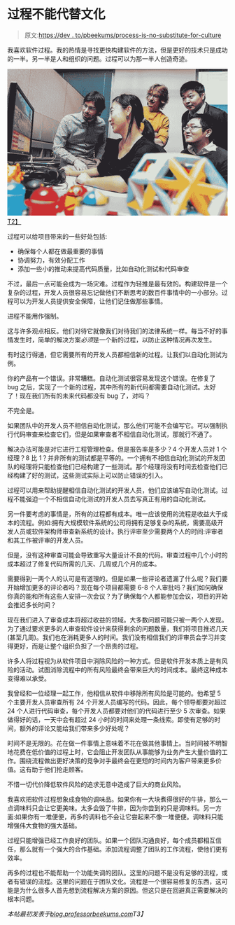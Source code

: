 # 过程不能代替文化

> 原文:[https://dev . to/pbeekums/process-is-no-substitute-for-culture](https://dev.to/pbeekums/process-is-no-substitute-for-culture)

我喜欢软件过程。我的热情是寻找更快构建软件的方法，但是更好的技术只是成功的一半。另一半是人和组织的问题。过程可以为那一半人创造奇迹。

[![](img/5662de75efd9f36d272a6b847164c680.png)T2】](https://res.cloudinary.com/practicaldev/image/fetch/s--zypHilKb--/c_limit%2Cf_auto%2Cfl_progressive%2Cq_auto%2Cw_880/https://blog.professorbeekums.com/img/2017/7/airesearch.jpg)

过程可以给项目带来的一些好处包括:

*   确保每个人都在做最重要的事情
*   协调努力，有效分配工作
*   添加一些小的推动来提高代码质量，比如自动化测试和代码审查

不过，最后一点可能会成为一场灾难。过程作为轻推是最有效的。构建软件是一个复杂的过程，开发人员很容易忘记做他们不断思考的数百件事情中的一小部分。过程可以为开发人员提供安全保障，让他们记住做那些事情。

进程不能用作强制。

这与许多观点相反。他们对待它就像我们对待我们的法律系统一样。每当不好的事情发生时，简单的解决方案*必须*是一个新的过程，以防止这种情况再次发生。

有时这行得通，但它需要所有的开发人员都相信新的过程。让我们以自动化测试为例。

你的产品有一个错误。非常糟糕。自动化测试很容易发现这个错误。在修复了 bug 之后，实现了一个新的过程，其中所有的新代码都需要自动化测试。太好了！现在我们所有的未来代码都没有 bug 了，对吗？

不完全是。

如果团队中的开发人员不相信自动化测试，那么他们可能不会编写它。可以强制执行代码审查来检查它们，但是如果审查者不相信自动化测试，那就行不通了。

解决办法可能是对它进行工程管理检查。但是报告率是多少？4 个开发人员对 1 个经理？8 比 1？并非所有的测试都是平等的。一个拥有不相信自动化测试的开发团队的经理将只能检查他们已经构建了一些测试。那个经理将没有时间去检查他们已经构建了好的测试，这些测试实际上可以防止错误的引入。

过程可以用来帮助提醒相信自动化测试的开发人员，他们应该编写自动化测试。过程不能强迫一个不相信自动化测试的开发人员去写真正有用的自动化测试。

另一件要考虑的事情是，所有的过程都有成本。唯一应该使用的流程是收益大于成本的流程。例如:拥有大规模软件系统的公司将拥有足够复杂的系统，需要高级开发人员或软件架构师审查新系统的设计。执行评审至少需要两个人的时间:评审者和其工作被评审的开发人员。

但是，没有这种审查可能会导致重写大量设计不良的代码。审查过程中几个小时的成本超过了修复代码所需的几天、几周或几个月的成本。

需要得到一两个人的认可是有道理的。但是如果一些评论者遗漏了什么呢？我们要开始增加更多的评论者吗？现在每个项目都需要 6-8 个人审批吗？我们如何确保你真的能和所有这些人安排一次会议？为了确保每个人都能参加会议，项目的开始会推迟多长时间？

现在我们进入了审查成本将超过收益的领域。大多数问题可能只被一两个人发现。为了通过要求更多的人审查软件设计来获得剩余的问题数量，我们将项目推迟几天(甚至几周)。我们也在消耗更多人的时间。我们没有相信我们的评审员会学习并变得更好，而是让整个组织负担了一个昂贵的过程。

许多人将过程视为从软件项目中消除风险的一种方式。但是软件开发本质上是有风险的活动。试图消除流程中的所有风险最终会带来巨大的时间成本。最终这种成本变得难以承受。

我曾经和一位经理一起工作，他相信从软件中移除所有风险是可能的。他希望 5 个主要开发人员审查所有 24 个开发人员编写的代码。因此，每个领导都要对超过 24 个人进行代码审查，每个开发人员都要对他们的代码进行至少 5 次审查。如果做得好的话，一天中会有超过 24 小时的时间来处理一条线索。即使有足够的时间，额外的评论又能给我们带来多少好处呢？

时间不是无限的。花在做一件事情上意味着不花在做其他事情上。当时间被不明智地花费在低价值的过程上时，它会阻止开发团队从事能够为业务产生大量价值的工作。围绕流程做出更好决策的竞争对手最终会在更短的时间内为客户带来更多价值。这有助于他们抢走顾客。

不惜一切代价降低软件风险的追求无意中造成了巨大的商业风险。

我喜欢把软件过程想象成食物的调味品。如果你有一大块煮得很好的牛排，那么一点调味料只会让它更美味。太多会毁了牛排，因为你尝到的只是调味料。另一方面:如果你有一堆便便，再多的调料也不会让它尝起来不像一堆便便。调味料只能增强伟大食物的强大基础。

过程只能增强已经工作良好的团队。如果一个团队沟通良好，每个成员都相互信任，那么就有一个强大的合作基础。添加流程调整了团队的工作流程，使他们更有效率。

再多的过程也不能帮助一个功能失调的团队。这里的问题不是没有足够的流程，或者有错误的流程。这里的问题在于团队文化。流程是一个很容易修复的东西，这可能是为什么很多人首先想到流程解决方案的原因。但这只是在回避真正需要解决的根本问题。

*本帖最初发表于[blog.professorbeekums.com](https://blog.professorbeekums.com/process-no-substitute/)T3】*